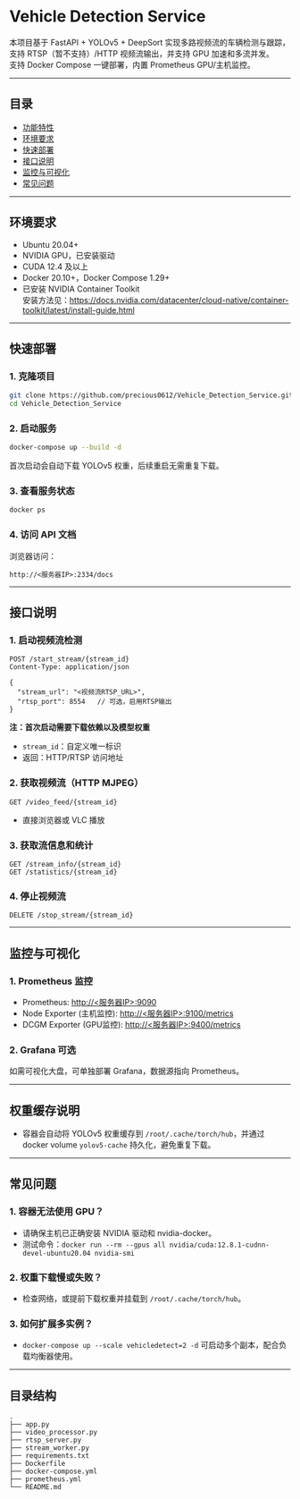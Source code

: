 # Vehicle Detection Service

本项目基于 FastAPI + YOLOv5 + DeepSort 实现多路视频流的车辆检测与跟踪，支持 RTSP（暂不支持）/HTTP 视频流输出，并支持 GPU 加速和多流并发。  
支持 Docker Compose 一键部署，内置 Prometheus GPU/主机监控。

---

## 目录

- [功能特性](#功能特性)
- [环境要求](#环境要求)
- [快速部署](#快速部署)
- [接口说明](#接口说明)
- [监控与可视化](#监控与可视化)
- [常见问题](#常见问题)

---

## 环境要求

- Ubuntu 20.04+
- NVIDIA GPU，已安装驱动
- CUDA 12.4 及以上
- Docker 20.10+，Docker Compose 1.29+
- 已安装 NVIDIA Container Toolkit  
  安装方法见：https://docs.nvidia.com/datacenter/cloud-native/container-toolkit/latest/install-guide.html

---

## 快速部署

### 1. 克隆项目

```bash
git clone https://github.com/precious0612/Vehicle_Detection_Service.git
cd Vehicle_Detection_Service
```

### 2. 启动服务

```bash
docker-compose up --build -d
```

首次启动会自动下载 YOLOv5 权重，后续重启无需重复下载。

### 3. 查看服务状态

```bash
docker ps
```

### 4. 访问 API 文档

浏览器访问：  
```
http://<服务器IP>:2334/docs
```

---

## 接口说明

### 1. 启动视频流检测

```http
POST /start_stream/{stream_id}
Content-Type: application/json

{
  "stream_url": "<视频流RTSP_URL>",
  "rtsp_port": 8554   // 可选，启用RTSP输出
}
```

**注：首次启动需要下载依赖以及模型权重**

- `stream_id`：自定义唯一标识
- 返回：HTTP/RTSP 访问地址

### 2. 获取视频流（HTTP MJPEG）

```http
GET /video_feed/{stream_id}
```

- 直接浏览器或 VLC 播放

### 3. 获取流信息和统计

```http
GET /stream_info/{stream_id}
GET /statistics/{stream_id}
```

### 4. 停止视频流

```http
DELETE /stop_stream/{stream_id}
```

---

## 监控与可视化

### 1. Prometheus 监控

- Prometheus: [http://<服务器IP>:9090](http://<服务器IP>:9090)
- Node Exporter (主机监控): [http://<服务器IP>:9100/metrics](http://<服务器IP>:9100/metrics)
- DCGM Exporter (GPU监控): [http://<服务器IP>:9400/metrics](http://<服务器IP>:9400/metrics)

### 2. Grafana 可选

如需可视化大盘，可单独部署 Grafana，数据源指向 Prometheus。

---

## 权重缓存说明

- 容器会自动将 YOLOv5 权重缓存到 `/root/.cache/torch/hub`，并通过 docker volume `yolov5-cache` 持久化，避免重复下载。

---

## 常见问题

### 1. 容器无法使用 GPU？

- 请确保主机已正确安装 NVIDIA 驱动和 nvidia-docker。
- 测试命令：`docker run --rm --gpus all nvidia/cuda:12.8.1-cudnn-devel-ubuntu20.04 nvidia-smi`

### 2. 权重下载慢或失败？

- 检查网络，或提前下载权重并挂载到 `/root/.cache/torch/hub`。

### 3. 如何扩展多实例？

- `docker-compose up --scale vehicledetect=2 -d` 可启动多个副本，配合负载均衡器使用。

---

## 目录结构

```
.
├── app.py
├── video_processor.py
├── rtsp_server.py
├── stream_worker.py
├── requirements.txt
├── Dockerfile
├── docker-compose.yml
├── prometheus.yml
└── README.md
```


